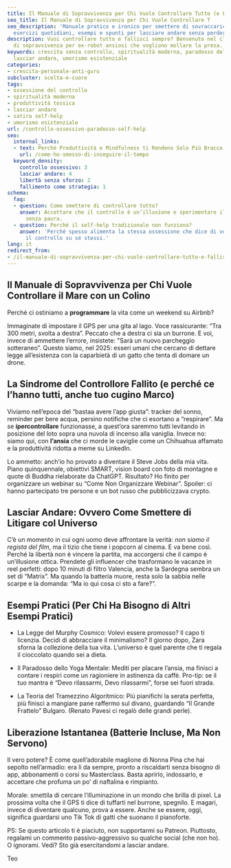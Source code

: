 ```yaml
---
title: Il Manuale di Sopravvivenza per Chi Vuole Controllare Tutto (e Fallisce)
seo_title: Il Manuale di Sopravvivenza per Chi Vuole Controllare T
seo_description: 'Manuale pratico e ironico per smettere di sovraccaricarsi di controllo:
  esercizi quotidiani, esempi e spunti per lasciare andare senza perdere dignità.'
description: Vuoi controllare tutto e fallisci sempre? Benvenuto nel club! Manuale
  di sopravvivenza per ex-robot ansiosi che vogliono mollare la presa.
keywords: crescita senza controllo, spiritualità moderna, paradosso della produttività,
  lasciar andare, umorismo esistenziale
categories:
- crescita-personale-anti-guru
subcluster: scelta-e-cuore
tags:
- ossessione del controllo
- spiritualità moderna
- produttività tossica
- lasciar andare
- satira self-help
- umorismo esistenziale
url: /controllo-ossessivo-paradosso-self-help
seo:
  internal_links:
  - text: Perché Produttività e Mindfulness ti Rendeno Solo Più Bracco
    url: /come-ho-smesso-di-inseguire-il-tempo
  keyword_density:
    controllo ossessivo: 3
    lasciar andare: 4
    libertà senza sforzo: 2
    fallimento come strategia: 1
schema:
  faq:
  - question: Come smettere di controllare tutto?
    answer: Accettare che il controllo è un’illusione e sperimentare il fallimento
      senza paura.
  - question: Perché il self-help tradizionale non funziona?
    answer: 'Perché spesso alimenta la stessa ossessione che dice di voler curare:
      il controllo su sé stessi.'
lang: it
redirect_from:
- /il-manuale-di-sopravvivenza-per-chi-vuole-controllare-tutto-e-fallisce/
---
```

## Il Manuale di Sopravvivenza per Chi Vuole Controllare il Mare con un Colino

Perché ci ostiniamo a **programmare** la vita come un weekend su Airbnb?

Immaginate di impostare il GPS per una gita al lago. Voce rassicurante: “Tra 300 metri, svolta a destra”. Peccato che a destra ci sia un burrone. E voi, invece di ammettere l’errore, insistete:  "Sarà un nuovo parcheggio sotteraneo”. Questo siamo, nel 2025: esseri umani che cercano di dettare legge all’esistenza con la caparbietà di un gatto che tenta di domare un drone.

## La Sindrome del Controllore Fallito (e perché ce l’hanno tutti, anche tuo cugino Marco)

Viviamo nell’epoca del “bastaa avere l’app giusta”: tracker del sonno, reminder per bere acqua, persino notifiche che ci esortano a “respirare”. Ma se **ipercontrollare** funzionasse, a quest’ora saremmo tutti levitando in posizione del loto sopra una nuvola di incenso alla vaniglia. Invece no: siamo qui, con **l’ansia** che ci morde le caviglie come un Chihuahua affamato e la produttività ridotta a meme su LinkedIn.

Lo ammetto: anch’io ho provato a diventare il Steve Jobs della mia vita. Piano quinquennale, obiettivi SMART, vision board con foto di montagne e quote di Buddha rielaborate da ChatGPT. Risultato? Ho finito per organizzare un webinar su “Come Non Organizzare Webinar”. Spoiler: ci hanno partecipato tre persone e un bot russo che pubblicizzava crypto.

## Lasciar Andare: Ovvero Come Smettere di Litigare col Universo

C’è un momento in cui ogni uomo deve affrontare la verità: *non siamo il regista del film*, ma il tizio che tiene i popcorn al cinema. E va bene così. Perché la libertà non è vincere la partita, ma accorgersi che il campo è un’illusione ottica. Prendete gli influencer che trasformano le vacanze in reel perfetti: dopo 10 minuti di filtro Valencia, anche la Sardegna sembra un set di “Matrix”. Ma quando la batteria muore, resta solo la sabbia nelle scarpe e la domanda: “Ma io qui cosa ci sto a fare?”.

## Esempi Pratici (Per Chi Ha Bisogno di Altri Esempi Pratici)

- La Legge del Murphy Cosmico: Volevi essere promosso? Il capo ti licenzia. Decidi di abbracciare il minimalismo? Il giorno dopo, Zara sforna la collezione della tua vita. L’universo è quel parente che ti regala il cioccolato quando sei a dieta.

- Il Paradosso dello Yoga Mentale: Mediti per placare l’ansia, ma finisci a contare i respiri come un ragioniere in astinenza da caffè. Pro-tip: se il tuo mantra è “Devo rilassarmi, Devo rilassarmi”, forse sei fuori strada.

- La Teoria del Tramezzino Algoritmico: Più pianifichi la serata perfetta, più finisci a mangiare pane raffermo sul divano, guardando “Il Grande Frattelo” Bulgaro. (Renato Pavesi ci regalò delle grandi perle).

## Liberazione Istantanea (Batterie Incluse, Ma Non Servono)

Il vero potere? È come quell’adorabile maglione di Nonna Pina che hai sepolto nell’armadio: era lì da sempre, pronto a riscaldarti senza bisogno di app, abbonamenti o corsi su Masterclass. Basta aprirlo, indossarlo, e accettare che profuma un po’ di naftalina e rimpianto.

Morale: smettila di cercare l’illuminazione in un mondo che brilla di pixel. La prossima volta che il GPS ti dice di tuffarti nel burrone, spegnilo. E magari, invece di diventare qualcuno, prova a essere. Anche se essere, oggi, significa guardarsi uno Tik Tok di gatti che suonano il pianoforte.

PS: Se questo articolo ti è piaciuto, non supportarmi su Patreon. Piuttosto, regalami un commento passivo-aggressivo su qualche social (che non ho). O ignorami. Vedi? Sto già esercitandomi a lasciar andare.

Teo